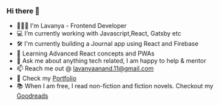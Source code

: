### Hi there 👋

- 👩🏻‍💻 I'm Lavanya - Frontend Developer
- 💻 I’m currently working with Javascript,React, Gatsby etc
- 🛠 I'm currently building a Journal app using React and Firebase
- 🌱 Learning Advanced React concepts and PWAs
- 💬 Ask me about anything tech related, I am happy to help & mentor
- 📫 Reach me out @ lavanyaanand.11@gmail.com
- 💼 Check my [Portfolio](https://lavanya.work/)
- 📚 When I am free, I read non-fiction and fiction novels. Checkout my [Goodreads](https://www.goodreads.com/user/show/27868764-lavanya-anantha-narayanan)
